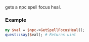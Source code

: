 gets a npc spell focus heal.
### Example

```perl
my $val = $npc->GetSpellFocusHeal();
quest::say($val); # Returns uint
```